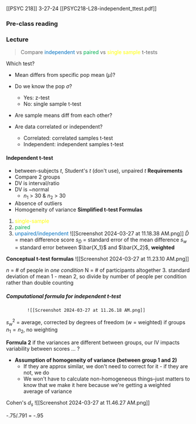 [[PSYC 218]]
3-27-24
[[PSYC218-L28-independent_ttest.pdf]]
### Pre-class reading

### Lecture
> Compare <span style="color:#0070c0">independent</span> vs <span style="color:#00b050">paired</span> vs <span style="color:#ffff00">single sample</span> t-tests

Which test? 
- Mean differs from specific pop mean ($\mu$)? 
- Do we know the pop $\sigma$? 
	- Yes: z-test
	- No: single sample t-test

- Are sample means diff from each other? 
- Are data correlated or independent? 
	- Correlated: correlated samples t-test
	- Independent: independent samples t-test

#### Independent t-test
- between-subjects *t*, Student's *t* (don't use), unpaired *t*
**Requirements**
- Compare 2 groups
- DV is interval/ratio
- DV is ~normal
	- $n_1$ > 30 & $n_2$ > 30
- Absence of outliers
- Homogeneity of variance
**Simplified t-test Formulas**
1. <span style="color:#ffff00">single-sample</span>
2. <span style="color:#00b050">paired</span>
3. <span style="color:#0070c0">unpaired/independent</span>
				![[Screenshot 2024-03-27 at 11.18.38 AM.png]]
$\bar{D}$ = mean difference score
$s_{\bar{D}}$ = standard error of the mean difference
$s_w$ = standard error between $\bar{X_1}$ and $\bar{X_2}$, **weighted**

**Conceptual t-test formulas**
			![[Screenshot 2024-03-27 at 11.23.10 AM.png]]

$n$ = # of people in *one condition*
N = # of participants altogether
3. standard deviation of mean 1 - mean 2, so divide by number of people per condition rather than double counting 
##### Computational formula for independent t-test
			![[Screenshot 2024-03-27 at 11.26.18 AM.png]]
$s^2_w$ = average, corrected by degrees of freedom (w = weighted)
if groups $n_1 = n_2$, no weighting

**Formula 2**
if the variances are different between groups, our IV impacts variability between scores ...  ?
- **Assumption of homogeneity of variance (between group 1 and 2)** 
	- If they are approx similar, we don't need to correct for it - if they are not, we do 
	- We won't have to calculate non-homogeneous things–just matters to know that we make it here because we're getting a weighted average of variance

Cohen's $d_s$
				![[Screenshot 2024-03-27 at 11.46.27 AM.png]]

-.75/.791 = -.95
